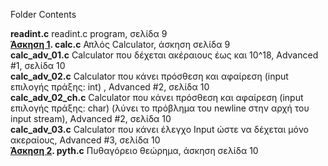 
Folder Contents

<b>readint.c</b> readint.c program, σελίδα 9<br>
<b><u>Άσκηση 1</u>. calc.c</b> Απλός Calculator, άσκηση σελίδα 9<br>
<b>calc_adv_01.c</b> Calculator που δέχεται ακέραιους έως και 10^18, Advanced \#1, σελίδα 10<br>
<b>calc_adv_02.c</b> Calculator που κάνει πρόσθεση και αφαίρεση (input επιλογής πράξης: int) , Advanced \#2, σελίδα 10<br>
<b>calc_adv_02_ch.c</b> Calculator που κάνει πρόσθεση και αφαίρεση (input επιλογής πράξης: char) (λύνει το πρόβλημα του newline στην αρχή του input stream), Advanced \#2, σελίδα 10<br>
<b>calc_adv_03.c</b> Calculator που κάνει έλεγχο Input ώστε να δέχεται μόνο ακεραίους, Advanced \#3, σελίδα 10<br>
<b><u>Άσκηση 2</u>. pyth.c</b> Πυθαγόρειο θεώρημα, άσκηση σελίδα 10<br>
